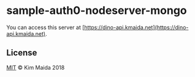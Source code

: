# sample-auth0-nodeserver-mongo

You can access this server at [https://dino-api.kmaida.net](https://dino-api.kmaida.net).

## License

[MIT](LICENSE) © Kim Maida 2018
